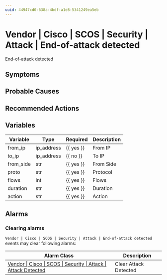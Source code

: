 ```yaml
---
uuid: 44947cd0-638a-4bdf-a1e8-5341249ea5eb
---
```

# Vendor | Cisco | SCOS | Security | Attack | End-of-attack detected

End-of-attack detected

## Symptoms

## Probable Causes

## Recommended Actions

## Variables

| Variable  | Type       | Required  | Description |
| --------- | ---------- | --------- | ----------- |
| from_ip   | ip_address | {{ yes }} | From IP     |
| to_ip     | ip_address | {{ no }}  | To IP       |
| from_side | str        | {{ yes }} | From Side   |
| proto     | str        | {{ yes }} | Protocol    |
| flows     | int        | {{ yes }} | Flows       |
| duration  | str        | {{ yes }} | Duration    |
| action    | str        | {{ yes }} | Action      |

## Alarms

### Clearing alarms

`Vendor | Cisco | SCOS | Security | Attack | End-of-attack detected` events may clear following alarms:

| Alarm Class                                                                                                                                                        | Description           |
| ------------------------------------------------------------------------------------------------------------------------------------------------------------------ | --------------------- |
| [Vendor \| Cisco \| SCOS \| Security \| Attack \| Attack Detected](../../../../../../alarm-classes-reference/vendor/cisco/scos/security/attack/attack-detected.md) | Clear Attack Detected |
